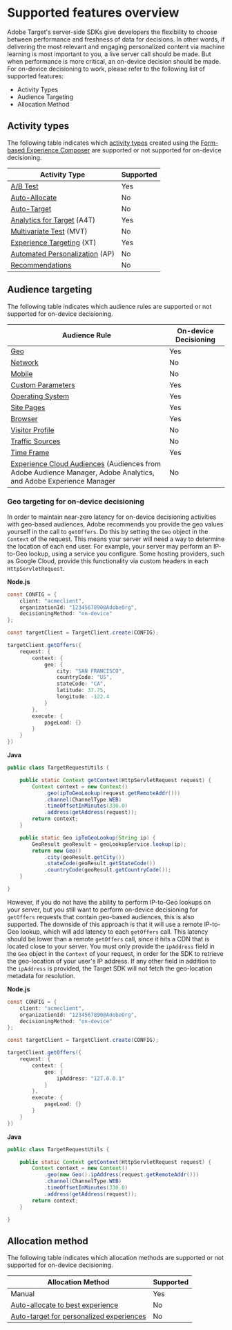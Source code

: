 # Supported features overview

Adobe Target's server-side SDKs give developers the flexibility to choose between performance and freshness of data for decisions. In other words, if delivering the most relevant and engaging personalized content via machine learning is most important to you, a live server call should be made. But when performance is more critical, an on-device decision should be made. For on-device decisioning to work, please refer to the following list of supported features:

* Activity Types
* Audience Targeting
* Allocation Method

## Activity types

The following table indicates which [activity types](https://experienceleague.adobe.com/docs/target/using/activities/target-activities-guide.html) created using the [Form-based Experience Composer](https://experienceleague.adobe.com/docs/target/using/experiences/form-experience-composer.html?lang=en) are supported or not supported for on-device decisioning.

|Activity Type|Supported|
| --- | --- |
|[A/B Test](https://experienceleague.corp.adobe.com/docs/target/using/activities/abtest/test-ab.html)|Yes|
|[Auto-Allocate](https://experienceleague.adobe.com/docs/target/using/activities/auto-allocate/automated-traffic-allocation.html)|No|
|[Auto-Target](https://experienceleague.corp.adobe.com/docs/target/using/activities/auto-target/auto-target-to-optimize.html)|No|
|[Analytics for Target](https://experienceleague.corp.adobe.com/docs/target/using/integrate/a4t/a4t.html) (A4T)|Yes|
|[Multivariate Test](https://experienceleague.adobe.com/docs/target/using/activities/multivariate-test/multivariate-testing.html) (MVT)|No|
|[Experience Targeting](https://experienceleague.corp.adobe.com/docs/target/using/activities/experience-targeting/experience-target.html) (XT)|Yes|
|[Automated Personalization](https://experienceleague.corp.adobe.com/docs/target/using/activities/automated-personalization/automated-personalization.html) (AP)|No|
|[Recommendations](https://experienceleague.adobe.com/docs/target/using/recommendations/recommendations.html)|No|


## Audience targeting

The following table indicates which audience rules are supported or not supported for on-device decisioning.

|Audience Rule|On-device Decisioning|
| --- | --- |
|[Geo](https://experienceleague.adobe.com/docs/target/using/audiences/create-audiences/categories-audiences/geo.html)|Yes|
|[Network](https://experienceleague.adobe.com/docs/target/using/audiences/create-audiences/categories-audiences/network.html)|No|
|[Mobile](https://experienceleague.adobe.com/docs/target/using/audiences/create-audiences/categories-audiences/mobile.html)|No|
|[Custom Parameters](https://experienceleague.adobe.com/docs/target/using/audiences/create-audiences/categories-audiences/custom-parameters.html)|Yes|
|[Operating System](https://experienceleague.adobe.com/docs/target/using/audiences/create-audiences/categories-audiences/operating-system.html)|Yes|
|[Site Pages](https://experienceleague.adobe.com/docs/target/using/audiences/create-audiences/categories-audiences/site-pages.html)|Yes|
|[Browser](https://experienceleague.adobe.com/docs/target/using/audiences/create-audiences/categories-audiences/browser.html)|Yes|
|[Visitor Profile](https://experienceleague.adobe.com/docs/target/using/audiences/create-audiences/categories-audiences/visitor-profile.html)|No|
|[Traffic Sources](https://experienceleague.adobe.com/docs/target/using/audiences/create-audiences/categories-audiences/traffic-sources.html)|No|
|[Time Frame](https://experienceleague.adobe.com/docs/target/using/audiences/create-audiences/categories-audiences/time-frame.html)|Yes|
|[Experience Cloud Audiences](https://experienceleague.adobe.com/docs/target/using/integrate/mmp.html) (Audiences from Adobe Audience Manager, Adobe Analytics, and Adobe Experience Manager|No|

### Geo targeting for on-device decisioning

In order to maintain near-zero latency for on-device decisioning activities with geo-based audiences, Adobe recommends you provide the geo values yourself in the call to `getOffers`. Do this by setting the `Geo` object in the `Context` of the request. This means your server will need a way to determine the location of each end user. For example, your server may perform an IP-to-Geo lookup, using a service you configure. Some hosting providers, such as Google Cloud, provide this functionality via custom headers in each `HttpServletRequest`.

**Node.js**

```csharp
const CONFIG = {
    client: "acmeclient",
    organizationId: "1234567890@AdobeOrg",
    decisioningMethod: "on-device"
};

const targetClient = TargetClient.create(CONFIG);

targetClient.getOffers({
    request: {
        context: {
            geo: {
                city: "SAN FRANCISCO",
                countryCode: "US",
                stateCode: "CA",
                latitude: 37.75,
                longitude: -122.4
            }
        },
        execute: {
            pageLoad: {}
        }
    }
})
```

**Java**

```java
public class TargetRequestUtils {

    public static Context getContext(HttpServletRequest request) {
        Context context = new Context()
            .geo(ipToGeoLookup(request.getRemoteAddr()))
            .channel(ChannelType.WEB)
            .timeOffsetInMinutes(330.0)
            .address(getAddress(request));
        return context;
    }

    public static Geo ipToGeoLookup(String ip) {
        GeoResult geoResult = geoLookupService.lookup(ip);
        return new Geo()
            .city(geoResult.getCity())
            .stateCode(geoResult.getStateCode())
            .countryCode(geoResult.getCountryCode());
    }

}
```

However, if you do not have the ability to perform IP-to-Geo lookups on your server, but you still want to perform on-device decisioning for `getOffers` requests that contain geo-based audiences, this is also supported. The downside of this approach is that it will use a remote IP-to-Geo lookup, which will add latency to each `getOffers` call. This latency should be lower than a remote `getOffers` call, since it hits a CDN that is located close to your server. You must only provide the `ipAddress` field in the `Geo` object in the `Context` of your request, in order for the SDK to retrieve the geo-location of your user's IP address. If any other field in addition to the `ipAddress` is provided, the Target SDK will not fetch the geo-location metadata for resolution.

**Node.js**

```csharp
const CONFIG = {
    client: "acmeclient",
    organizationId: "1234567890@AdobeOrg",
    decisioningMethod: "on-device"
};

const targetClient = TargetClient.create(CONFIG);

targetClient.getOffers({
    request: {
        context: {
            geo: {
                ipAddress: "127.0.0.1"
            }
        },
        execute: {
            pageLoad: {}
        }
    }
})
```

**Java**

```java
public class TargetRequestUtils {

    public static Context getContext(HttpServletRequest request) {
        Context context = new Context()
            .geo(new Geo().ipAddress(request.getRemoteAddr()))
            .channel(ChannelType.WEB)
            .timeOffsetInMinutes(330.0)
            .address(getAddress(request));
        return context;
    }

}
```

## Allocation method

The following table indicates which allocation methods are supported or not supported for on-device decisioning.

|Allocation Method|Supported|
| --- | --- |
|Manual|Yes|
|[Auto-allocate to best experience](https://experienceleague.adobe.com/docs/target/using/activities/auto-allocate/automated-traffic-allocation.html)|No|
|[Auto-target for personalized experiences](https://experienceleague.adobe.com/docs/target/using/activities/auto-target-to-optimize.html)|No|
